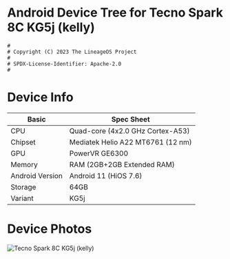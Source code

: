 # Android Device Tree for Tecno Spark 8C KG5j (kelly)

```
#
# Copyright (C) 2023 The LineageOS Project
#
# SPDX-License-Identifier: Apache-2.0
#
```

# Device Info

|Basic               |Spec Sheet|
|--                  |--                                                            |
|CPU                 |Quad-core (4x2.0 GHz Cortex-A53)      |
|Chipset             |Mediatek Helio A22 MT6761 (12 nm)                                     |
|GPU                 |PowerVR GE6300                                             |
|Memory              |RAM (2GB+2GB Extended RAM)                                                |
|Android Version     |Android 11 (HiOS 7.6)                                               |
|Storage             |64GB                                                      |
|Variant             |KG5j                                      |

# Device Photos

![Tecno Spark 8C KG5j (kelly)](https://fdn2.gsmarena.com/vv/pics/tecno/tecno-spark-8c-1.jpg)

